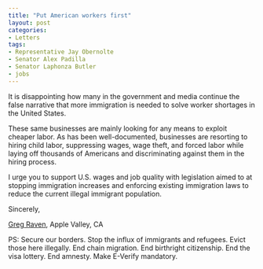 ```yaml
---
title: "Put American workers first"
layout: post
categories:
- Letters
tags: 
- Representative Jay Obernolte
- Senator Alex Padilla
- Senator Laphonza Butler
- jobs
---
```


It is disappointing how many in the government and media continue the false narrative that more immigration is needed to solve worker shortages in the United States.

These same businesses are mainly looking for any means to exploit cheaper labor. As has been well-documented, businesses are resorting to hiring child labor, suppressing wages, wage theft, and forced labor while laying off thousands of Americans and discriminating against them in the hiring process.

I urge you to support U.S. wages and job quality with legislation aimed to at stopping immigration increases and enforcing existing immigration laws to reduce the current illegal immigrant population.

Sincerely,

[Greg Raven](https://www.gregraven.org/), Apple Valley, CA

PS: Secure our borders. Stop the influx of immigrants and refugees. Evict those here illegally. End chain migration. End birthright citizenship. End the visa lottery. End amnesty. Make E-Verify mandatory.
